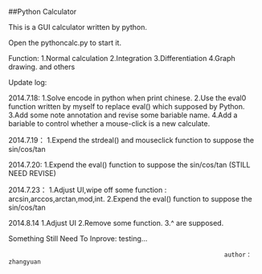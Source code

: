 ##Python Calculator

This is a GUI calculator written by python.

Open the pythoncalc.py to start it.


Function:
    1.Normal calculation
	2.Integration
	3.Differentiation
	4.Graph drawing.
	and others

Update log:

2014.7.18:
	1.Solve encode in python when print chinese. 
    2.Use the eval0 function written by myself to replace eval() which supposed by Python.
    3.Add some note annotation and revise some bariable name.
    4.Add a bariable to control whether a mouse-click is a new calculate.

2014.7.19：
    1.Expend the strdeal() and mouseclick function to suppose the sin/cos/tan

2014.7.20:
    1.Expend the eval() function to suppose the sin/cos/tan (STILL NEED REVISE)

2014.7.23：
    1.Adjust UI,wipe off some function : arcsin,arccos,arctan,mod,int.
    2.Expend the eval() function to suppose the sin/cos/tan

2014.8.14
	1.Adjust UI
	2.Remove some function.
	3.^ are supposed.

Something Still Need To Inprove:
	testing...



                                                                author：zhangyuan